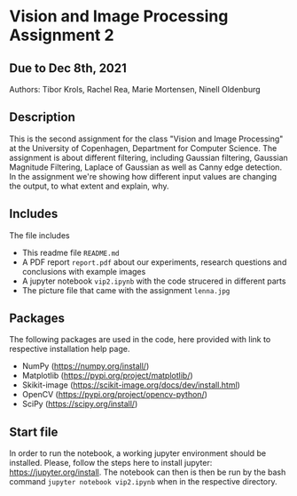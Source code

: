 # Vision and Image Processing Assignment 2

## Due to Dec 8th, 2021
Authors: Tibor Krols, Rachel Rea, Marie Mortensen, Ninell Oldenburg

## Description
This is the second assignment for the class "Vision and Image Processing" at the University of Copenhagen, Department for Computer Science. The assignment is about 
different filtering, including Gaussian filtering, Gaussian Magnitude Filtering, Laplace of Gaussian as well as Canny edge detection. In the assignment we're 
showing how different input values are changing the output, to what extent and explain, why.

## Includes
The file includes
- This readme file `README.md`
- A PDF report `report.pdf` about our experiments, research questions and conclusions with example images
- A jupyter notebook `vip2.ipynb` with the code strucered in different parts
- The picture file that came with the assignment `lenna.jpg`

## Packages
The following packages are used in the code, here provided with link to respective installation help page.
- NumPy (https://numpy.org/install/)
- Matplotlib (https://pypi.org/project/matplotlib/)
- Skikit-image (https://scikit-image.org/docs/dev/install.html)
- OpenCV (https://pypi.org/project/opencv-python/)
- SciPy (https://scipy.org/install/)

## Start file
In order to run the notebook, a working jupyter environment should be installed. Please, follow the steps here to install jupyter: https://jupyter.org/install.
The notebook can then is then be run by the bash command `jupyter notebook vip2.ipynb` when in the respective directory.
